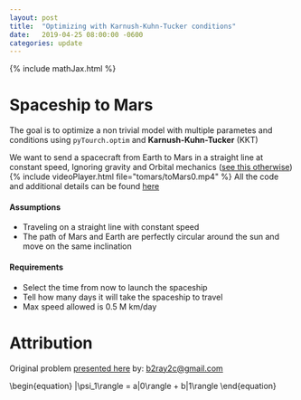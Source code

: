 ```yaml
---
layout: post
title:  "Optimizing with Karnush-Kuhn-Tucker conditions"
date:   2019-04-25 08:00:00 -0600
categories: update
---
```

{% include mathJax.html %}
# Spaceship to Mars
The goal is to optimize a non trivial model with multiple parametes and conditions using `pyTourch.optim` and **Karnush-Kuhn-Tucker** (KKT) 

We want to send a spacecraft from Earth to Mars in a straight line at constant speed, Ignoring gravity and Orbital mechanics ([see this otherwise](https://www.jpl.nasa.gov/edu/teach/activity/lets-go-to-mars-calculating-launch-windows/))
{% include videoPlayer.html file="tomars/toMars0.mp4" %}
All the code and additional details can be found [here](https://colab.research.google.com/drive/1TkazncDHYCHdxeyKk9e4eZnBvnTBW1JW)

#### Assumptions
* Traveling on a straight line with constant speed
* The path of Mars and Earth are perfectly circular around the sun and move on the same inclination

#### Requirements
* Select the time from now to launch the spaceship
* Tell how many days it will take the spaceship to travel
* Max speed allowed is 0.5 M km/day

# Attribution
Original problem [presented here](https://colab.research.google.com/drive/15sg1s9WSkAvXaGJ5genkHi_SeXKT5xES) by:  b2ray2c@gmail.com

\begin{equation}
   |\psi_1\rangle = a|0\rangle + b|1\rangle
\end{equation}

